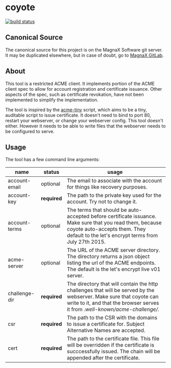coyote
======

[![build status](https://git.magnax.ca/magnax/coyote/badges/master/build.svg)](https://git.magnax.ca/magnax/coyote/builds)

Canonical Source
----------------

The canonical source for this project is on the MagnaX Software git server. It
may be duplicated elsewhere, but in case of doubt, go to
[MagnaX GitLab](git.magnax.ca/magnax/coyote).

About
-----

This tool is a restricted ACME client. It implements portion of the ACME client
spec to allow for account registration and certificate issuance. Other aspects
of the spec, such as certificate revokation, have not been implemented to
simplify the implementation.

The tool is inspired by the [acme-tiny](https://github.com/diafygi/acme-tiny)
script, which aims to be a tiny, auditable script to issue certificate. It
doesn't need to bind to port 80, restart your webserver, or change your
webserver config. This tool doesn't either. However it needs to be able to write
files that the webserver needs to be configured to serve.

Usage
-----

The tool has a few command line arguments:

| name          | status       | usage                                                                                                                                                                                               |
|---------------|--------------|-----------------------------------------------------------------------------------------------------------------------------------------------------------------------------------------------------|
| account-email | optional     | The email to associate with the account for things like recovery purposes.                                                                                                                          |
| account-key   | **required** | The path to the private key used for the account. Try not to change it.                                                                                                                             |
| account-terms | optional     | The terms that should be auto-accepted before certificate issuance. Make sure that you read them, because coyote auto-accepts them. They default to the let's encrypt terms from July 27th 2015.    |
| acme-server   | optional     | The URL of the ACME server directory. The directory returns a json object listing the url of the ACME endpoints. The default is the let's encrypt live v01 server.                                  |
| challenge-dir | **required** | The directory that will contain the http challenges that will be served by the webserver. Make sure that coyote can write to it, and that the browser serves it from _.well-known/acme-challenge/_. |
| csr           | **required** | The path to the CSR with the domains to issue a certificate for. Subject Alternative Names are accepted.                                                                                            |
| cert          | **required** | The path to the certificate file. This file will be overridden if the certificate is succcessfully issued. The chain will be appended after the certificate.                                        |
